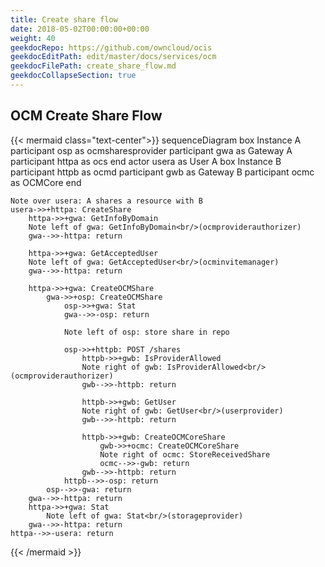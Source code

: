 ```yaml
---
title: Create share flow
date: 2018-05-02T00:00:00+00:00
weight: 40
geekdocRepo: https://github.com/owncloud/ocis
geekdocEditPath: edit/master/docs/services/ocm
geekdocFilePath: create_share_flow.md
geekdocCollapseSection: true
---
```


## OCM Create Share Flow

{{< mermaid class="text-center">}}
sequenceDiagram
    box Instance A
        participant osp as ocmsharesprovider
        participant gwa as Gateway A
        participant httpa as ocs
    end
    actor usera as User A
    box Instance B
        participant httpb as ocmd
        participant gwb as Gateway B
        participant ocmc as OCMCore
    end

    Note over usera: A shares a resource with B
    usera->>+httpa: CreateShare
        httpa->>+gwa: GetInfoByDomain
        Note left of gwa: GetInfoByDomain<br/>(ocmproviderauthorizer)
        gwa-->>-httpa: return

        httpa->>+gwa: GetAcceptedUser
        Note left of gwa: GetAcceptedUser<br/>(ocminvitemanager)
        gwa-->>-httpa: return

        httpa->>+gwa: CreateOCMShare
            gwa->>+osp: CreateOCMShare
                osp->>+gwa: Stat
                gwa-->>-osp: return

                Note left of osp: store share in repo
                
                osp->>+httpb: POST /shares
                    httpb->>+gwb: IsProviderAllowed
                    Note right of gwb: IsProviderAllowed<br/>(ocmproviderauthorizer)
                    gwb-->>-httpb: return

                    httpb->>+gwb: GetUser
                    Note right of gwb: GetUser<br/>(userprovider)
                    gwb-->>-httpb: return

                    httpb->>+gwb: CreateOCMCoreShare
                        gwb->>+ocmc: CreateOCMCoreShare
                        Note right of ocmc: StoreReceivedShare
                        ocmc-->>-gwb: return
                    gwb-->>-httpb: return
                httpb-->>-osp: return
            osp-->>-gwa: return
        gwa-->>-httpa: return
        httpa->>+gwa: Stat
            Note left of gwa: Stat<br/>(storageprovider)
        gwa-->>-httpa: return
    httpa-->>-usera: return
{{< /mermaid >}}